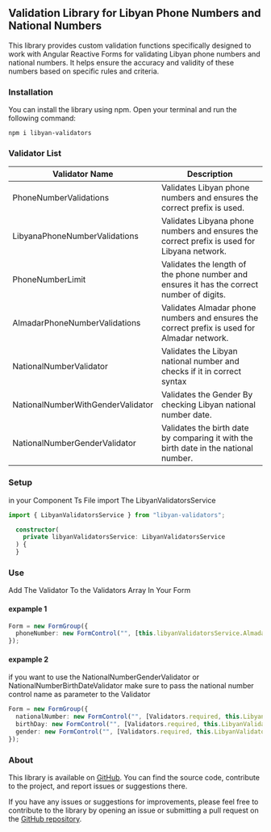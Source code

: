 ## Validation Library for Libyan Phone Numbers and National Numbers

This library provides custom validation functions specifically designed to work with Angular Reactive Forms for validating Libyan phone numbers and national numbers. It helps ensure the accuracy and validity of these numbers based on specific rules and criteria.

### Installation

You can install the library using npm. Open your terminal and run the following command:

```shell
npm i libyan-validators
```

### Validator List

| Validator Name                    | Description                                                                                 |
| --------------------------------- | ------------------------------------------------------------------------------------------- |
| PhoneNumberValidations            | Validates Libyan phone numbers and ensures the correct prefix is used.                      |
| LibyanaPhoneNumberValidations     | Validates Libyana phone numbers and ensures the correct prefix is used for Libyana network. |
| PhoneNumberLimit                  | Validates the length of the phone number and ensures it has the correct number of digits.   |
| AlmadarPhoneNumberValidations     | Validates Almadar phone numbers and ensures the correct prefix is used for Almadar network. |
| NationalNumberValidator           | Validates the Libyan national number and checks if it in correct syntax                     |
| NationalNumberWithGenderValidator | Validates the Gender By checking Libyan national number date.                               |
| NationalNumberGenderValidator     | Validates the birth date by comparing it with the birth date in the national number.        |

### Setup

in your Component Ts File import The LibyanValidatorsService

```typescript
import { LibyanValidatorsService } from "libyan-validators";
```

```typescript
  constructor(
    private libyanValidatorsService: LibyanValidatorsService
  ) {
  }
```

### Use

Add The Validator To the Validators Array In Your Form

#### expample 1

```typescript
Form = new FormGroup({
  phoneNumber: new FormControl("", [this.libyanValidatorsService.AlmadarPhoneNumberValidations]),
});
```

#### expample 2

if you want to use the NationalNumberGenderValidator or NationalNumberBirthDateValidator make sure to pass
the national number control name as parameter to the Validator

```typescript
Form = new FormGroup({
  nationalNumber: new FormControl("", [Validators.required, this.LibyanValidatorsService.NationalNumberValidator]),
  birthDay: new FormControl("", [Validators.required, this.LibyanValidatorsService.NationalNumberBirthDateValidator("nationalNumber")]),
  gender: new FormControl("", [Validators.required, this.LibyanValidatorsService.NationalNumberGenderValidator("nationalNumber")]),
});
```

### About

This library is available on [GitHub](https://github.com/ay-jamal/Libyan-Validators). You can find the source code, contribute to the project, and report issues or suggestions there.

If you have any issues or suggestions for improvements, please feel free to contribute to the library by opening an issue or submitting a pull request on the [GitHub repository](https://github.com/ay-jamal/Libyan-Validators).
